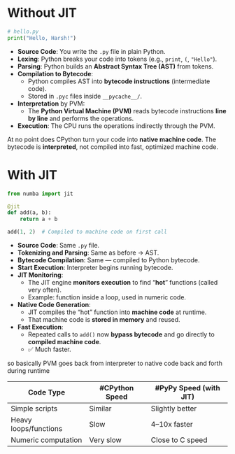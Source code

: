
# Without JIT

```python
# hello.py
print("Hello, Harsh!")
```

- **Source Code**: You write the `.py` file in plain Python.
- **Lexing**: Python breaks your code into tokens (e.g., `print`, `(`, `"Hello"`).
- **Parsing**: Python builds an **Abstract Syntax Tree (AST)** from tokens.
- **Compilation to Bytecode**:
    - Python compiles AST into **bytecode instructions** (intermediate code).
    - Stored in `.pyc` files inside `__pycache__/`.
- **Interpretation** by PVM:
    - The **Python Virtual Machine (PVM)** reads bytecode instructions **line by line** and performs the operations.
- **Execution**: The CPU runs the operations indirectly through the PVM.

At no point does CPython turn your code into **native machine code**.
The bytecode is **interpreted**, not compiled into fast, optimized machine code.
# With JIT

```python
from numba import jit

@jit
def add(a, b):
    return a + b

add(1, 2)  # Compiled to machine code on first call

```

- **Source Code**: Same `.py` file.
- **Tokenizing and Parsing**: Same as before → AST.
- **Bytecode Compilation**: Same — compiled to Python bytecode.
- **Start Execution**: Interpreter begins running bytecode.
- **JIT Monitoring**:
    - The JIT engine **monitors execution** to find “**hot**” functions (called very often).
    - Example: function inside a loop, used in numeric code.
- **Native Code Generation**:
    - JIT compiles the “hot” function into **machine code** at runtime.
    - That machine code is **stored in memory** and reused.
- **Fast Execution**:
    - Repeated calls to `add()` now **bypass bytecode** and go directly to **compiled machine code**.
    - ✅ Much faster.

so basically PVM goes back from interpreter to native code back and forth during runtime 

| Code Type             | #CPython Speed | #PyPy Speed (with JIT) |
| --------------------- | -------------- | ---------------------- |
| Simple scripts        | Similar        | Slightly better        |
| Heavy loops/functions | Slow           | 4–10x faster           |
| Numeric computation   | Very slow      | Close to C speed       |
